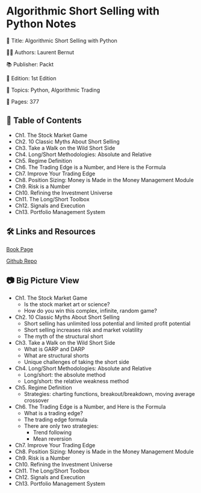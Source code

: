 # Algorithmic Short Selling with Python Notes

📕 Title: Algorithmic Short Selling with Python

👨‍💻 Authors: Laurent Bernut

📚 Publisher: Packt

🎯 Edition: 1st Edition

💾 Topics: Python, Algorithmic Trading

📄 Pages: 377

## 📝 Table of Contents

- Ch1. The Stock Market Game
- Ch2. 10 Classic Myths About Short Selling
- Ch3. Take a Walk on the Wild Short Side
- Ch4. Long/Short Methodologies: Absolute and Relative
- Ch5. Regime Definition
- Ch6. The Trading Edge is a Number, and Here is the Formula
- Ch7. Improve Your Trading Edge
- Ch8. Position Sizing: Money is Made in the Money Management Module
- Ch9. Risk is a Number
- Ch10. Refining the Investment Universe
- Ch11. The Long/Short Toolbox
- Ch12. Signals and Execution
- Ch13. Portfolio Management System

## 🛠️ Links and Resources

[Book Page](https://www.packtpub.com/product/algorithmic-short-selling-with-python/9781801815192)

[Github Repo](https://github.com/PacktPublishing/Algorithmic-Short-Selling-with-Python)

## 📷 Big Picture View

- Ch1. The Stock Market Game
  - Is the stock market art or science?
  - How do you win this complex, infinite, random game?
- Ch2. 10 Classic Myths About Short Selling
  - Short selling has unlimited loss potential and limited profit potential
  - Short selling increases risk and market volatility
  - The myth of the structural short
- Ch3. Take a Walk on the Wild Short Side
  - What is GARP and DARP
  - What are structural shorts
  - Unique challenges of taking the short side
- Ch4. Long/Short Methodologies: Absolute and Relative
  - Long/short: the absolute method
  - Long/short: the relative weakness method
- Ch5. Regime Definition
  - Strategies: charting functions, breakout/breakdown, moving average crossover
- Ch6. The Trading Edge is a Number, and Here is the Formula
  - What is a trading edge?
  - The trading edge formula
  - There are only two strategies:
    - Trend following
    - Mean reversion
- Ch7. Improve Your Trading Edge
- Ch8. Position Sizing: Money is Made in the Money Management Module
- Ch9. Risk is a Number
- Ch10. Refining the Investment Universe
- Ch11. The Long/Short Toolbox
- Ch12. Signals and Execution
- Ch13. Portfolio Management System
